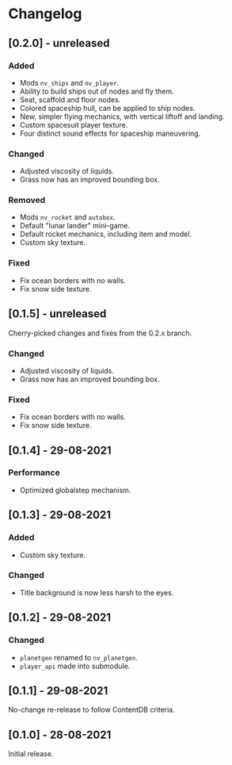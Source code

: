 # Changelog
## [0.2.0] - unreleased
### Added
 - Mods `nv_ships` and `nv_player`.
 - Ability to build ships out of nodes and fly them.
 - Seat, scaffold and floor nodes.
 - Colored spaceship hull, can be applied to ship nodes.
 - New, simpler flying mechanics, with vertical liftoff and landing.
 - Custom spacesuit player texture.
 - Four distinct sound effects for spaceship maneuvering.

### Changed
 - Adjusted viscosity of liquids.
 - Grass now has an improved bounding box.

### Removed
 - Mods `nv_rocket` and `autobox`.
 - Default "lunar lander" mini-game.
 - Default rocket mechanics, including item and model.
 - Custom sky texture.

### Fixed
 - Fix ocean borders with no walls.
 - Fix snow side texture.

## [0.1.5] - unreleased
Cherry-picked changes and fixes from the 0.2.x branch.

### Changed
- Adjusted viscosity of liquids.
- Grass now has an improved bounding box.

### Fixed
 - Fix ocean borders with no walls.
 - Fix snow side texture.

## [0.1.4] - 29-08-2021
### Performance
 - Optimized globalstep mechanism.

## [0.1.3] - 29-08-2021
### Added
 - Custom sky texture.

### Changed
 - Title background is now less harsh to the eyes.

## [0.1.2] - 29-08-2021
### Changed
 - `planetgen` renamed to `nv_planetgen`.
 - `player_api` made into submodule.

## [0.1.1] - 29-08-2021
No-change re-release to follow ContentDB criteria.

## [0.1.0] - 28-08-2021
Initial release.
